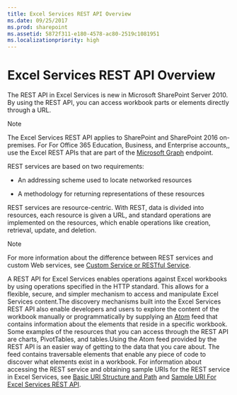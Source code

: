 ```yaml
---
title: Excel Services REST API Overview
ms.date: 09/25/2017
ms.prod: sharepoint
ms.assetid: 5872f311-e180-4578-ac80-2519c1081951
ms.localizationpriority: high
---
```



# Excel Services REST API Overview

The REST API in Excel Services is new in Microsoft SharePoint Server 2010. By using the REST API, you can access workbook parts or elements directly through a URL.
  
> [!NOTE]
> The Excel Services REST API applies to SharePoint and SharePoint 2016 on-premises. For For Office 365 Education, Business, and Enterprise accounts,, use the Excel REST APIs that are part of the  [Microsoft Graph](http://graph.microsoft.io/docs/api-reference/v1.0/resources/excel) endpoint.
  
    
    


REST services are based on two requirements:
  
    
    


- An addressing scheme used to locate networked resources
    
  
- A methodology for returning representations of these resources
    
  
REST services are resource-centric. With REST, data is divided into resources, each resource is given a URL, and standard operations are implemented on the resources, which enable operations like creation, retrieval, update, and deletion. 

> [!NOTE]
> For more information about the difference between REST services and custom Web services, see  [Custom Service or RESTful Service](https://msdn.microsoft.com/magazine/dd882522.aspx). 
  
    
    

A REST API for Excel Services enables operations against Excel workbooks by using operations specified in the HTTP standard. This allows for a flexible, secure, and simpler mechanism to access and manipulate Excel Services content.The discovery mechanisms built into the Excel Services REST API also enable developers and users to explore the content of the workbook manually or programmatically by supplying an  [Atom](http://tools.ietf.org/html/rfc4287) feed that contains information about the elements that reside in a specific workbook. Some examples of the resources that you can access through the REST API are charts, PivotTables, and tables.Using the Atom feed provided by the REST API is an easier way of getting to the data that you care about. The feed contains traversable elements that enable any piece of code to discover what elements exist in a workbook. For information about accessing the REST service and obtaining sample URIs for the REST service in Excel Services, see  [Basic URI Structure and Path](basic-uri-structure-and-path.md) and [Sample URI For Excel Services REST API](sample-uri-for-excel-services-rest-api.md).
